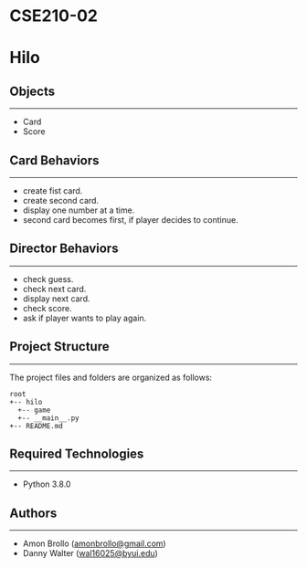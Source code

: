 # CSE210-02

# Hilo

## Objects
---
* Card
* Score

## Card Behaviors
---
* create fist card.
* create second card.
* display one number at a time.
* second card becomes first, if player decides to continue.

## Director Behaviors
---
* check guess.
* check next card.
* display next card.
* check score.
* ask if player wants to play again.

## Project Structure
---
The project files and folders are organized as follows:
```
root
+-- hilo
  +-- game
  +-- __main__.py
+-- README.md
```

## Required Technologies
---
* Python 3.8.0

## Authors
---
* Amon Brollo (amonbrollo@gmail.com)
* Danny Walter (wal16025@byui.edu)